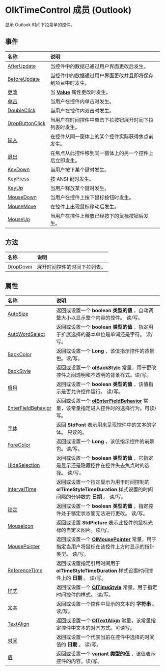 
# OlkTimeControl 成员 (Outlook)


显示 Outlook 时间下拉菜单的控件。


## 事件



|**名称**|**说明**|
|:-----|:-----|
|[AfterUpdate](5454d296-9508-a4c4-37b7-9c119e29d20e.md)|当控件中的数据已通过用户界面更改后发生。|
|[BeforeUpdate](bd5f712d-854e-3eec-df3d-91c45f731134.md)|当控件中的数据通过用户界面更改并且即将保存到项目中时发生。|
|[更改](8d175180-cd2e-e69d-5b41-791909754895.md)|当 **[Value](e0cbbfd7-1cbd-2e28-f89e-b9081672a86d.md)** 属性更改时发生。|
|[单击](756b3a57-54c2-932d-e001-3e22baa9e8dd.md)|当用户在控件内单击时发生。|
|[DoubleClick](db7b9427-b6ee-92d9-4d4d-a7b2b54f4ece.md)|当用户在控件内双击时发生。|
|[DropButtonClick](2c48055b-97ee-518c-f8c4-5e473c5436ca.md)|当用户在时间控件中单击下拉按钮展开时间下拉列表时发生。|
|[输入](281db870-29af-01b0-ee77-7041ad759645.md)|在控件从同一窗体上的某个控件实际获得焦点前发生。|
|[退出](037013a6-170c-9859-1f0c-705064727c49.md)|在焦点从此控件移到同一窗体上的另一个控件上后立即发生。|
|[KeyDown](1214ffd2-033e-13bb-309e-254d98f903c0.md)|当用户按下某个键时发生。|
|[KeyPress](58294e95-6774-e32f-22dd-4dea1e28afc6.md)|按 ANSI 键时发生。|
|[KeyUp](b2ff348b-6c94-09b3-e8ee-8eb25ac15ba0.md)|当用户释放某个键时发生。|
|[MouseDown](64508238-09aa-bdd4-29bb-0f19d757b400.md)|当用户在控件上按下鼠标按钮时发生。|
|[MouseMove](55d3287c-b45a-f71a-c38c-12426c2937d0.md)|在控件上出现鼠标移动后发生。|
|[MouseUp](fa4c6576-30af-5b91-aa60-b554c324997d.md)|当用户在控件上释放已经按下的鼠标按钮后发生。|

## 方法



|**名称**|**说明**|
|:-----|:-----|
|[DropDown](88a5aeb6-31d7-83d3-ca4c-f4efbda7ac90.md)|展开时间控件的时间下拉列表。|

## 属性



|**名称**|**说明**|
|:-----|:-----|
|[AutoSize](13b23cae-3e15-5ed2-aa0e-bab7f1a6e3ea.md)|返回或设置一个 **boolean 类型的值** ，自动调整大小以显示整个内容的控件。 读/写。|
|[AutoWordSelect](272102e8-d40e-faf1-e91e-6e1b74b8f9bd.md)|返回或设置一个 **boolean 类型的值** ，指定用于扩展选择的基本单位是单词还是字符。 读/写。|
|[BackColor](ca962737-f5d3-c99f-1a9a-2ff68c0582bb.md)|返回或设置一个 **Long** ，该值指示控件的背景色。读/写。|
|[BackStyle](b83a0080-4eba-ba03-f61e-9a13b511292c.md)|返回或设置一个 **[olBackStyle](54ed2253-fe39-9e91-e15a-8e9072d0c257.md)** 常量，用于更改控件之间透明和不透明的背景样式。读/写。|
|[启用](cb8b9afa-4bef-b93f-0b3d-d4a7eb7e416b.md)|返回或设置一个 **boolean 类型的值** ，该值指示是否允许控件运行。 读/写。|
|[EnterFieldBehavior](72e4d3a1-10cc-23a6-7bad-1ddca73c9db3.md)|返回或设置一个  **[olEnterFieldBehavior](4f9271f9-32db-08c7-f452-12e9793d1f9b.md)** 常量，该常量指定进入控件时的选择行为。可读/写。|
|[字体](7962453a-7b9e-3287-8575-2e3622dcba84.md)|返回 **StdFont** 表示用来呈现控件中的文本的字体。 只读的。|
|[ForeColor](5c174c63-889f-77d4-3482-607e4be5ba3b.md)|返回或设置一个 **Long** ，该值指示控件的前景色。读/写。|
|[HideSelection](c245d705-2d58-23e0-6685-8bf3cccf0ac9.md)|返回或设置一个 **boolean 类型的值** ，它指定是显示还是隐藏控件在控件失去焦点时的选择。 读/写。|
|[IntervalTime](518bd878-f970-2600-8c63-17fa8774def4.md)|返回或设置一个指定显示为用于时间控制的 **olTimeStyleTimeDuration** 样式设置的时间间隔的分钟数的 **日期** 。 读/写。|
|[锁定](3e448a76-c4cd-1f39-0989-b8bba93e719b.md)|返回或设置一个 **boolean 类型的值** ，指定控件处于锁定状态而无法进行更改。 读/写。|
|[MouseIcon](01d4fa08-f3ea-4c74-5f23-c79dc5817e2a.md)|返回或设置 **StdPicture** 表示此控件的鼠标光标的自定义图片。读/写。|
|[MousePointer](fb38e418-8313-14bc-7783-7e6e3bf59ccb.md)|返回或设置一个 **[OlMousePointer](527df8bb-000c-f108-0522-2d294858b251.md)** 常量，用于指定当用户将鼠标在该控件上方时显示的指针类型。 读/写。|
|[ReferenceTime](3979de6d-4992-f42c-b894-7f9661826ca6.md)|返回或设置指定引用时间用于 **olTimeStyleTimeDuration** 样式设置时间控件上的 **日期** 。 读/写。|
|[样式](4a5f2651-e4ed-50f0-a842-6c6d965e928a.md)|返回或设置一个 **[OlTimeStyle](82c4d063-29f2-d7c8-44ff-8b4aca912855.md)** 常量，用于指定时间控件的样式。 读/写。|
|[文本](bf9c97af-65af-655a-642f-17af6513c670.md)|返回或设置一个控件中显示的文本的 **字符串** 。读/写。|
|[TextAlign](66b3b56d-dda2-3937-dad6-391ae24236f4.md)|返回或设置一个  **[OlTextAlign](f79a8b30-37e0-c1e6-7414-f664dfeb0c86.md)** 常量，该常量指定控件中文本的对齐方式。可读写。|
|[时间](da483b8b-ef16-53e6-b3a8-e18f71799759.md)|返回或设置一个代表当前在控件中选择的时间值的 **日期** 。 读/写。|
|[值](e0cbbfd7-1cbd-2e28-f89e-b9081672a86d.md)|返回或设置一个 **variant 类型的值** ，该值表示控件的内容。读/写。|

